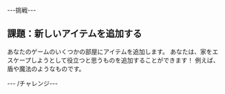 \---挑戦\---

## 課題：新しいアイテムを追加する

あなたのゲームのいくつかの部屋にアイテムを追加します。 あなたは、家をエスケープしようとして役立つと思うものを追加することができます！ 例えば、盾や魔法のようなものです。

\--- /チャレンジ\---